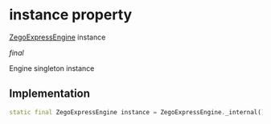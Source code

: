 


# instance property







[ZegoExpressEngine](../../zego_uikit_prebuilt_live_audio_room/ZegoExpressEngine-class.md) instance
  
_<span class="feature">final</span>_



<p>Engine singleton instance</p>



## Implementation

```dart
static final ZegoExpressEngine instance = ZegoExpressEngine._internal();
```







